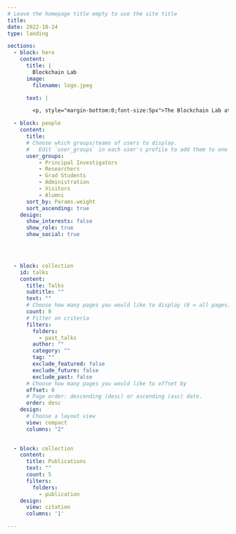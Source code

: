 ```yaml
---
# Leave the homepage title empty to use the site title
title:
date: 2022-10-24
type: landing

sections:
  - block: hero
    content:
      title: |
        Blockchain Lab
      image:
        filename: logo.jpeg

      text: |

        <p, style="margin-bottom:0;font-size:5px">The Blockchain Lab at NYU Stern is a research lab committed to pushing our frontier of knowledge in the blockchain and Web 3.0 space. We research technology developments and economic forces that shape blockchain platforms to understand how blockchain technologies and Web 3.0 can bring transparency, inclusivity and democracy to the internet.</p> <p>We study a broad range of research topics such as the tensions between decentralization and centralization, the tradeoffs in Layer 2 scaling solutions, and decentralized autonomous organizations. Our theoretical perspectives include platform competition, platform governance, platform policy, game theory, and mechanism design.</p> <p> We regularly attend academic and practitioner's conferences. If you are interested in chatting, please feel free to reach out. We closely collaborate with related research groups across NYU, such as the <a href="https://cs.nyu.edu/crg/">NYU Cryptography group at Courant</a>, and the <a href="https://nyubnf.com/">NYU Blockchain & Fintech </a> </p>.

  - block: people
    content:
      title: 
      # Choose which groups/teams of users to display.
      #   Edit `user_groups` in each user's profile to add them to one or more of these groups.
      user_groups:
          - Principal Investigators
          - Researchers
          - Grad Students
          - Administration
          - Visitors
          - Alumni
      sort_by: Params.weight
      sort_ascending: true
    design:
      show_interests: false
      show_role: true
      show_social: true



  
  - block: collection
    id: talks
    content:
      title: Talks
      subtitle: ""
      text: ""
      # Choose how many pages you would like to display (0 = all pages)
      count: 0
      # Filter on criteria
      filters:
        folders:
          - past_talks
        author: ""
        category: ""
        tag: ""
        exclude_featured: false
        exclude_future: false
        exclude_past: false
      # Choose how many pages you would like to offset by
      offset: 0
      # Page order: descending (desc) or ascending (asc) date.
      order: desc
    design:
      # Choose a layout view
      view: compact
      columns: "2"

 
  - block: collection
    content:
      title: Publications
      text: ""
      count: 5
      filters:
        folders:
          - publication
    design:
      view: citation
      columns: '1'

---
```

